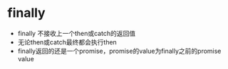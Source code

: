 # finally
- finally 不接收上一个then或catch的返回值
- 无论then或catch最终都会执行then
- finally返回的还是一个promise，promise的value为finally之前的promise value